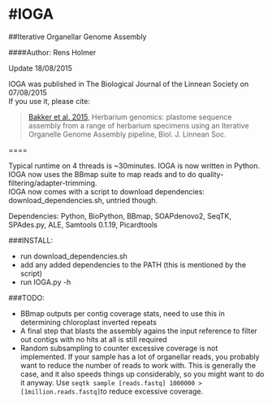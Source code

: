 #IOGA
====

##Iterative Organellar Genome Assembly

####Author: Rens Holmer

Update 18/08/2015

IOGA was published in The Biological Journal of the Linnean Society on 07/08/2015  
If you use it, please cite:  
> [Bakker et al. 2015][1], Herbarium genomics: plastome sequence assembly from a range of herbarium specimens using an Iterative Organelle Genome Assembly pipeline, Biol. J. Linnean Soc.

====

Typical runtime on 4 threads is ~30minutes.
IOGA is now written in Python.  
IOGA now uses the BBmap suite to map reads and to do quality-filtering/adapter-trimming.  
IOGA now comes with a script to download dependencies: download_dependencies.sh, untried though.  

Dependencies: Python, BioPython, BBmap, SOAPdenovo2, SeqTK, SPAdes.py, ALE, Samtools 0.1.19, Picardtools

###INSTALL:

* run download_dependencies.sh
* add any added dependencies to the PATH (this is mentioned by the script)
* run IOGA.py -h

###TODO: 
* BBmap outputs per contig coverage stats, need to use this in determining chloroplast inverted repeats
* A final step that blasts the assembly agains the input reference to filter out contigs with no hits at all is still required
* Random subsampling to counter excessive coverage is not implemented. If your sample has a lot of organellar reads, you probably want to reduce the number of reads to work with. This is generally the case, and it also speeds things up considerably, so you might want to do it anyway. Use ```seqtk sample [reads.fastq] 1000000 > [1million.reads.fastq]```to reduce excessive coverage.




[1]:http://onlinelibrary.wiley.com/doi/10.1111/bij.12642/abstract
